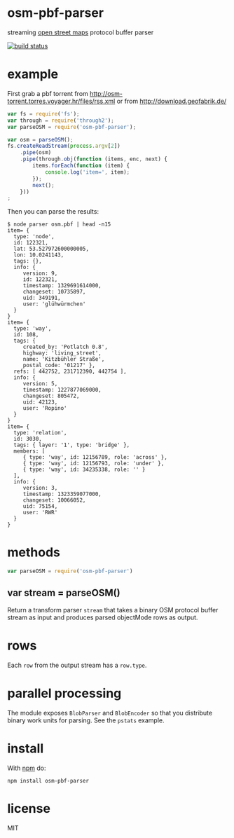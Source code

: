 # osm-pbf-parser

streaming [open street maps](https://wiki.openstreetmap.org) protocol buffer
parser

[![build status](https://secure.travis-ci.org/substack/osm-pbf-parser.png)](http://travis-ci.org/substack/osm-pbf-parser)

# example

First grab a pbf torrent from
http://osm-torrent.torres.voyager.hr/files/rss.xml or from http://download.geofabrik.de/

``` js
var fs = require('fs');
var through = require('through2');
var parseOSM = require('osm-pbf-parser');

var osm = parseOSM();
fs.createReadStream(process.argv[2])
    .pipe(osm)
    .pipe(through.obj(function (items, enc, next) {
        items.forEach(function (item) {
            console.log('item=', item);
        });
        next();
    }))
;
```

Then you can parse the results:

```
$ node parser osm.pbf | head -n15
item= {
  type: 'node',
  id: 122321,
  lat: 53.527972600000005,
  lon: 10.0241143,
  tags: {},
  info: {
     version: 9,
     id: 122321,
     timestamp: 1329691614000,
     changeset: 10735897,
     uid: 349191,
     user: 'glühwürmchen'
  }
}
item= {
  type: 'way',
  id: 108,
  tags: {
     created_by: 'Potlatch 0.8',
     highway: 'living_street',
     name: 'Kitzbühler Straße',
     postal_code: '01217' },
  refs: [ 442752, 231712390, 442754 ],
  info: {
     version: 5,
     timestamp: 1227877069000,
     changeset: 805472,
     uid: 42123,
     user: 'Ropino'
  }
}
item= {
  type: 'relation',
  id: 3030,
  tags: { layer: '1', type: 'bridge' },
  members: [
     { type: 'way', id: 12156789, role: 'across' },
     { type: 'way', id: 12156793, role: 'under' },
     { type: 'way', id: 34235338, role: '' }
  ],
  info: {
     version: 3,
     timestamp: 1323359077000,
     changeset: 10066052,
     uid: 75154,
     user: 'RWR'
  }
}
```

# methods

``` js
var parseOSM = require('osm-pbf-parser')
```

## var stream = parseOSM()

Return a transform parser `stream` that takes a binary OSM protocol buffer
stream as input and produces parsed objectMode rows as output.

# rows

Each `row` from the output stream has a `row.type`.

# parallel processing

The module exposes `BlobParser` and `BlobEncoder` so that you
distribute binary work units for parsing. See the `pstats` example.

# install

With [npm](https://npmjs.org) do:

```
npm install osm-pbf-parser
```

# license

MIT
